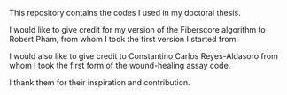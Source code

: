 This repository contains the codes I used in my doctoral thesis.

I would like to give credit for my version of the Fiberscore algorithm to Robert Pham, from whom I took the first version I started from.

I would also like to give credit to Constantino Carlos Reyes-Aldasoro from whom I took the first form of the wound-healing assay code.

I thank them for their inspiration and contribution.
